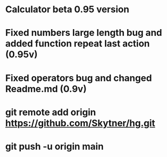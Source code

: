 # Calculator beta 0.95 version
# Fixed numbers large length bug and added function repeat last action (0.95v)
# Fixed operators bug and changed Readme.md (0.9v)
# git remote add origin https://github.com/Skytner/hg.git
# git push -u origin main